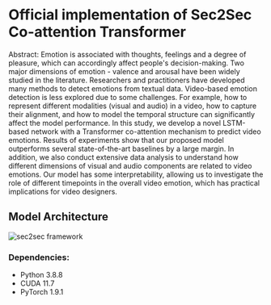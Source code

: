 # Official implementation of Sec2Sec Co-attention Transformer

Abstract: Emotion is associated with thoughts, feelings and a degree of pleasure, which can accordingly affect people's decision-making. Two major dimensions of emotion - valence and arousal have been widely studied in the literature. Researchers and practitioners have developed many methods to detect emotions from textual data. Video-based emotion detection is less explored due to some challenges. For example, how to represent different modalities (visual and audio) in a video, how to capture their alignment, and how to model the temporal structure can significantly affect the model performance. In this study, we develop a novel LSTM-based network with a Transformer co-attention mechanism to predict video emotions. Results of experiments show that our proposed model outperforms several state-of-the-art baselines by a large margin. In addition, we also conduct extensive data analysis to understand how different dimensions of visual and audio components are related to video emotions. Our model has some interpretability, allowing us to investigate the role of different timepoints in the overall video emotion, which has practical implications for video designers. 

## Model Architecture
![sec2sec framework](https://user-images.githubusercontent.com/47902113/225509553-f2c3bada-5691-4c97-a855-73aea9f702f6.png)


### Dependencies:
- Python 3.8.8
- CUDA 11.7
- PyTorch 1.9.1
